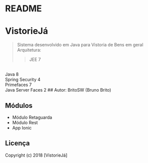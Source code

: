 # README #

# VistorieJá 

> Sistema desenvolvido em Java para Vistoria de Bens em geral
><br> Arquitetura:
>>JEE 7
<br>
Java 8
<br>
Spring Security 4
<br>
Primefaces 7
<br>
Java Server Faces 2
## Autor: BritoSW (Bruno Brito)

## Módulos
* Módulo Retaguarda
* Módulo Rest
* App Ionic



## Licença
Copyright (c) 2018 [VistorieJá]
